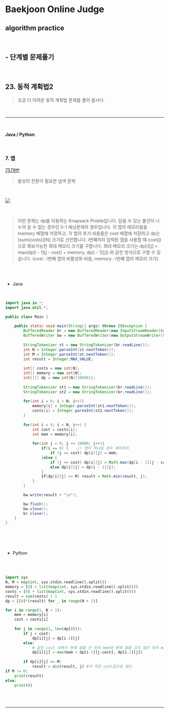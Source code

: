 # Baekjoon Online Judge

## algorithm practice
<br>

## - 단계별 문제풀기
<br>

## 23. 동적 계획법2

> 조금 더 어려운 동적 계획법 문제를 풀어 봅시다.

<br>

---

<br>

**Java / Python**

<br>

### 7. 앱
[7579번](https://www.acmicpc.net/problem/7579) 
> 발상의 전환이 필요한 냅색 문제

<br>

![](https://images.velog.io/images/jini_eun/post/7fa6e1fd-8255-425b-85f6-a52a1f91c38a/6DE3799F-7377-48FA-8F6C-C29788B5258C_1_105_c.jpeg)

<br>

> 이번 문제는 dp를 이용하는 Knapsack Proble입니다. 
담을 수 있는 물건이 나누어 질 수 없는 경우인 0-1 배낭문제의 경우입니다.
각 앱의 메모리들을 memory 배열에 저장하고, 각 앱의 추가 비용들은 cost 배열에 저장하고 dp는 [sum(costs)][N] 크기로 선언합니다. i번째까지 입력된 앱을 사용할 때 cost(j)으로 확보가능한 최대 메모리 크기를 구합니다.
최대 메모리 크기는 dp[i][j] = max(dp[i - 1][j - cost] + memory, dp[i - 1][j]) 와 같은 방식으로 구할 수 있습니다.
(cost : i번째 앱의 비활성화 비용, memory : i번쨰 앱의 메모리 크기)

 

<br><br>

- Java

<br>

```java
import java.io.*;
import java.util.*;

public class Main {
    
	public static void main(String[] args) throws IOException {
		BufferedReader br = new BufferedReader(new InputStreamReader(System.in));
		BufferedWriter bw = new BufferedWriter(new OutputStreamWriter(System.out));
        
		StringTokenizer st = new StringTokenizer(br.readLine());           
		int N = Integer.parseInt(st.nextToken());
		int M = Integer.parseInt(st.nextToken());       
		int result = Integer.MAX_VALUE;
        
		int[] costs = new int[N];       
		int[] memory = new int[N];
		int[][] dp = new int[N][100001];
        
		StringTokenizer st1 = new StringTokenizer(br.readLine());  
		StringTokenizer st2 = new StringTokenizer(br.readLine());  
        
		for(int i = 0; i < N; i++){
			memory[i] = Integer.parseInt(st1.nextToken());
			costs[i] = Integer.parseInt(st2.nextToken());
		}
        
		for(int i = 0; i < N; i++) {  
			int cost = costs[i];
			int mem = memory[i];
            
			for(int j = 0; j <= 10000; j++){	
				if(i == 0) {	// 앱이 하나일 경우 예외처리
					if (j >= cost) dp[i][j] = mem;
				}else {
					if (j >= cost) dp[i][j] = Math.max(dp[i - 1][j - cost] + mem, dp[i - 1][j]);
					else dp[i][j] = dp[i - 1][j];
				}	
				if(dp[i][j] >= M) result = Math.min(result, j);
			}
		}	

		bw.write(result + "\n");

		bw.flush();
		bw.close();
		br.close();
	}
}
```


<br><br><br>

- Python 

<br><br>

```python
import sys
N, M = map(int, sys.stdin.readline().split())
memory = [0] + list(map(int, sys.stdin.readline().split()))
costs = [0] + list(map(int, sys.stdin.readline().split()))
result = sum(costs) + 1
dp = [[0]*(result) for _ in range(N + 1)]

for i in range(1, N + 1):
    mem = memory[i]
    cost = costs[i]
    
    for j in range(1, len(dp[0])):
        if j < cost: 
            dp[i][j] = dp[i-1][j]
        else:
        	# 같은 cost 내에서 현재 앱을 끈 뒤의 mem와 현재 앱을 끄지 않은 뒤의 mem를 비교
            dp[i][j] = max(mem + dp[i-1][j-cost], dp[i-1][j])
            
        if dp[i][j] >= M: 
            result = min(result, j) #더 작은 cost값으로 갱신
if M != 0:
    print(result)
else:
    print(0)
```

<br><br>

---

<br>
